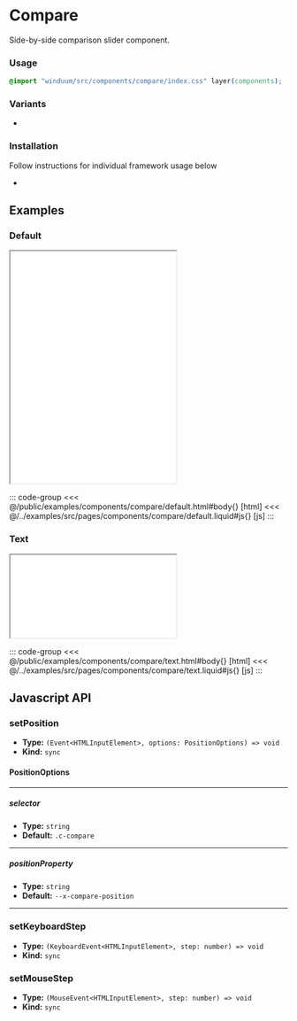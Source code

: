 # Compare
Side-by-side comparison slider component.

<ViewSourceGh href="https://github.com/winduum/winduum/blob/next/src/components/compare" />

### Usage

```css
@import "winduum/src/components/compare/index.css" layer(components);
```
### Variants
* <LinkGh name="default" path="components/compare" />

### Installation
Follow instructions for individual framework usage below

* <LinkGh name="winduum" url="https://github.com/winduum/winduum/blob/next/src/components/compare" />

## Examples

### Default

<iframe onload="this.style.visibility = 'visible';" src="/examples/components/compare/default.html" style="height: 420px"></iframe>

::: code-group
<<< @/public/examples/components/compare/default.html#body{} [html]
<<< @/../examples/src/pages/components/compare/default.liquid#js{} [js]
:::

### Text

<iframe onload="this.style.visibility = 'visible';" src="/examples/components/compare/text.html"></iframe>

::: code-group
<<< @/public/examples/components/compare/text.html#body{} [html]
<<< @/../examples/src/pages/components/compare/text.liquid#js{} [js]
:::

## Javascript API

### setPosition

* **Type:** `(Event<HTMLInputElement>, options: PositionOptions) => void`
* **Kind:** `sync`

#### PositionOptions

---

##### selector

* **Type:** `string`
* **Default:** `.c-compare`

---

##### positionProperty

* **Type:** `string`
* **Default:** `--x-compare-position`

---

### setKeyboardStep

* **Type:** `(KeyboardEvent<HTMLInputElement>, step: number) => void`
* **Kind:** `sync`


### setMouseStep

* **Type:** `(MouseEvent<HTMLInputElement>, step: number) => void`
* **Kind:** `sync`

